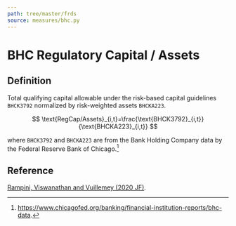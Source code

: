 ```yaml
---
path: tree/master/frds
source: measures/bhc.py
---
```


# BHC Regulatory Capital / Assets

## Definition

Total qualifying capital allowable under the risk-based capital guidelines `BHCK3792` normalized by risk-weighted assets `BHCKA223`.

$$
\text{RegCap/Assets}_{i,t}=\frac{\text{BHCK3792}_{i,t}}{\text{BHCKA223}_{i,t}}
$$

where `BHCK3792` and `BHCKA223` are from the Bank Holding Company data by the Federal Reserve Bank of Chicago.[^1] 

[^1]: https://www.chicagofed.org/banking/financial-institution-reports/bhc-data.

## Reference

[Rampini, Viswanathan and Vuillemey (2020 JF)](https://doi.org/10.1111/jofi.12868).